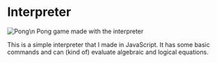 # Interpreter

![Pong](https://github.com/slicar2640/Interpreter/assets/101480013/286c5a97-91fc-4df2-ab63-3212c16f27fd)\n
Pong game made with the interpreter

This is a simple interpreter that I made in JavaScript. It has some basic commands and can (kind of) evaluate algebraic and logical equations.
